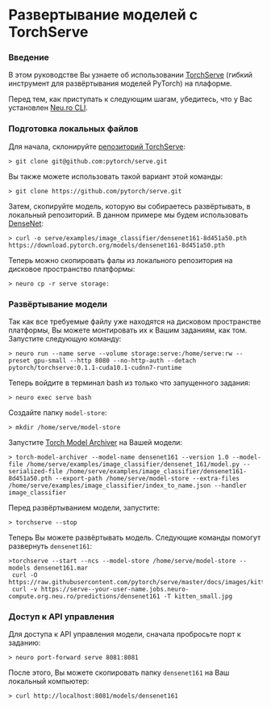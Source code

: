 # Развертывание моделей с TorchServe

### Введение

В этом руководстве Вы узнаете об использовании [TorchServe](https://pytorch.org/serve/) \(гибкий инструмент для развёртывания моделей PyTorch\) на плаформе. 

Перед тем, как приступать к следующим шагам, убедитесь, что у Вас установлен [Neu.ro CLI](../getting-started.md#installing-cli).

### Подготовка локальных файлов

Для начала, склонируйте [репозиторий TorchServe](https://github.com/pytorch/serve):

```text
> git clone git@github.com:pytorch/serve.git
```

Вы также можете использовать такой вариант этой команды:

```text
> git clone https://github.com/pytorch/serve.git
```

Затем, скопируйте модель, которую вы собираетесь развёртывать, в локальный репозиторий. В данном примере мы будем использовать [DenseNet](https://pytorch.org/hub/pytorch_vision_densenet/):

```text
> curl -o serve/examples/image_classifier/densenet161-8d451a50.pth https://download.pytorch.org/models/densenet161-8d451a50.pth
```

Теперь можно скопировать фалы из локального репозитория на дисковое пространство платформы:

```text
> neuro cp -r serve storage:
```

### Развёртывание модели

Так как все требуемые файлу уже находятся на дисковом пространстве платформы, Вы можете монтировать их к Вашим заданиям, как том. Запустите следующую команду:

```text
> neuro run --name serve --volume storage:serve:/home/serve:rw --preset gpu-small --http 8080 --no-http-auth --detach pytorch/torchserve:0.1.1-cuda10.1-cudnn7-runtime
```

Теперь войдите в терминал bash из только что запущенного задания:

```text
> neuro exec serve bash
```

Создайте папку `model-store`:

```text
> mkdir /home/serve/model-store
```

Запустите [Torch Model Archiver](https://pypi.org/project/torch-model-archiver/) на Вашей модели:

```text
> torch-model-archiver --model-name densenet161 --version 1.0 --model-file /home/serve/examples/image_classifier/densenet_161/model.py --serialized-file /home/serve/examples/image_classifier/densenet161-8d451a50.pth --export-path /home/serve/model-store --extra-files /home/serve/examples/image_classifier/index_to_name.json --handler image_classifier
```

Перед развёртыванием модели, запустите:

```text
> torchserve --stop
```

Теперь Вы можете развёртывать модель. Следующие команды помогут развернуть `densenet161`:

```text
>torchserve --start --ncs --model-store /home/serve/model-store --models densenet161.mar
 curl -O https://raw.githubusercontent.com/pytorch/serve/master/docs/images/kitten_small.jpg
 curl -v https://serve--your-user-name.jobs.neuro-compute.org.neu.ro/predictions/densenet161 -T kitten_small.jpg
```

### Доступ к API управления

Для доступа к API управления модели, сначала пробросьте порт к заданию:

```text
> neuro port-forward serve 8081:8081
```

После этого, Вы можете скопировать папку `densenet161` на Ваш локальный компьютер:

```text
> curl http://localhost:8081/models/densenet161
```

